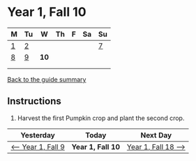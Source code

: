 # Year 1, Fall 10

| M                          | Tu                        | W                         | Th                        | F                         | Sa                        | Su                        |
| -------------------------- | ------------------------- | ------------------------- | ------------------------- |-------------------------- | ------------------------- | ------------------------- |
| [1](year-1-fall-1.md)      | [2](year-1-fall-2.md)     |                           |                           |                           |                           | [7](year-1-fall-7.md)     |
| [8](year-1-fall-8.md)      | [9](year-1-fall-9.md)     | **10**                    |                           |                           |                           |                           |
|                            |                           |                           |                           |                           |                           |                           |
|                            |                           |                           |                           |                           |                           |                           |

[Back to the guide summary](readme.md)

## Instructions

1. Harvest the first Pumpkin crop and plant the second crop.

| Yesterday                                   | Today                 | Next Day                                    |
| ------------------------------------------- | --------------------- | ------------------------------------------- |
| [⟵ Year 1, Fall 9](year-1-fall-9.md)       | **Year 1, Fall 10**   | [Year 1, Fall 18 ⟶](year-1-fall-18.md)     |
